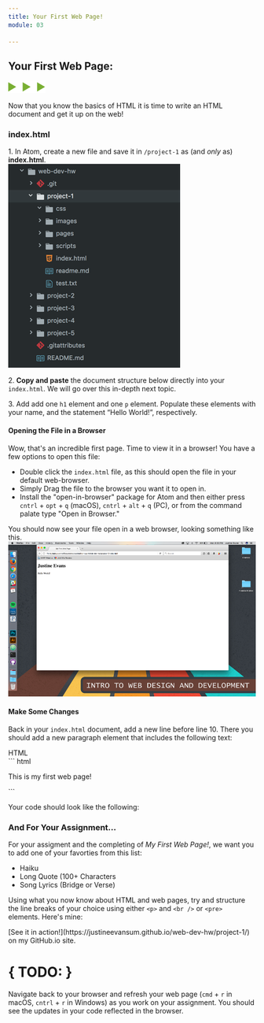 ```yaml
---
title: Your First Web Page!
module: 03

---
```


## Your First Web Page:
<img src="./../../../img/arrow-divider.svg" style="width: 75px; border: none;" />

Now that you know the basics of HTML it is time to write an HTML document and get it up on the web!

### index.html
1\. In Atom, create a new file and save it in `/project-1` as (and _only_ as) **index.html**. <br />
![Project 1 Directory in Atom](../imgs/p1-atom-directory.png)

2\. **Copy and paste** the document structure below directly into your `index.html`. We will go over this in-depth next topic.
<p data-height="400" data-theme-id="30567" data-slug-hash="brJNRa" data-default-tab="html" data-user="Media-Ed-Online" data-embed-version="2" data-pen-title="brJNRa" class="codepen"></p><script async src="https://production-assets.codepen.io/assets/embed/ei.js"></script>

3\. Add add one `h1` element and one `p` element. Populate these elements with your name, and the statement “Hello World!”, respectively.
<p data-height="400" data-theme-id="30567" data-slug-hash="MvRYvZ" data-default-tab="html,result" data-user="Media-Ed-Online" data-embed-version="2" data-pen-title="Topic-02: My First Web Page! Pt. 2" class="codepen"></p>
<script async src="https://production-assets.codepen.io/assets/embed/ei.js"></script>

#### Opening the File in a Browser
Wow, that's an incredible first page. Time to view it in a browser! You have a few options to open this file:

- Double click the `index.html` file, as this should open the file in your default web-browser.
- Simply Drag the file to the browser you want it to open in.
- Install the "open-in-browser" package for Atom and then either press `cntrl` + `opt` + `q` (macOS), `cntrl` + `alt` + `q` (PC), or from the command palate type "Open in Browser."

You should now see your file open in a web browser, looking something like this.
![Example of the first web page](../imgs/index-browser-view.png)

#### Make Some Changes
Back in your `index.html` document, add a new line before line 10. There you should add a new paragraph element that includes the following text:

<div id="code-heading">HTML</div>
``` html
<p>This is my first web page!</p>
```

Your code should look like the following:
<p data-height="400" data-theme-id="30567" data-slug-hash="gxybdX" data-default-tab="html,result" data-user="Media-Ed-Online" data-embed-version="2" data-pen-title="Topic-02: My First Web Page! Pt. 3" class="codepen"></p>
<script async src="https://production-assets.codepen.io/assets/embed/ei.js"></script>


### And For Your Assignment...
For your assigment and the completing of _My First Web Page!_, we want you to add one of your favorties from this list:
- Haiku
- Long Quote (100+ Characters
- Song Lyrics (Bridge or Verse)

Using what you now know about HTML and web pages, try and structure the line breaks of your choice using either `<p>` and `<br />` or `<pre>` elements. Here's mine:
<p data-height="600" data-theme-id="30567" data-slug-hash="xLogmW" data-default-tab="html,result" data-user="Media-Ed-Online" data-embed-version="2" data-pen-title="Topic-02: My First Web Page! Pt. 4" class="codepen"></p>
<script async src="https://production-assets.codepen.io/assets/embed/ei.js"></script>
[See it in action!](https://justineevansum.github.io/web-dev-hw/project-1/) on my GitHub.io site.

# { TODO: }
Navigate back to your browser and refresh your web page (`cmd` + `r` in macOS, `cntrl` + `r` in Windows) as you work on your assignment. You should see the updates in your code reflected in the browser.

